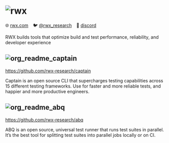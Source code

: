 # <img src="https://user-images.githubusercontent.com/3332/231503737-cc038ea8-952c-463b-8ea1-0a044959d623.png" alt="rwx">


:globe_with_meridians: [rwx.com](https://www.rwx.com) &ensp;
:bird: [@rwx_research](https://twitter.com/rwx_research) &ensp;
:speech_balloon: [discord](https://discord.gg/h4ha5Cue7j)

RWX builds tools that optimize build and test performance, reliability, and developer experience

## ![org_readme_captain](https://user-images.githubusercontent.com/3332/231504060-36985850-e369-440c-bd09-c7d7d1d5ce6a.png)


https://github.com/rwx-research/captain

Captain is an open source CLI that supercharges testing capabilities across 15 different testing frameworks. Use for faster and more reliable tests, and happier and more productive engineers.

## ![org_readme_abq](https://user-images.githubusercontent.com/3332/231504082-08881e94-2b9e-4fcd-871a-da117fa7ef24.png)


https://github.com/rwx-research/abq

ABQ is an open source, universal test runner that runs test suites in parallel. It’s the best tool for splitting test suites into parallel jobs locally or on CI.

